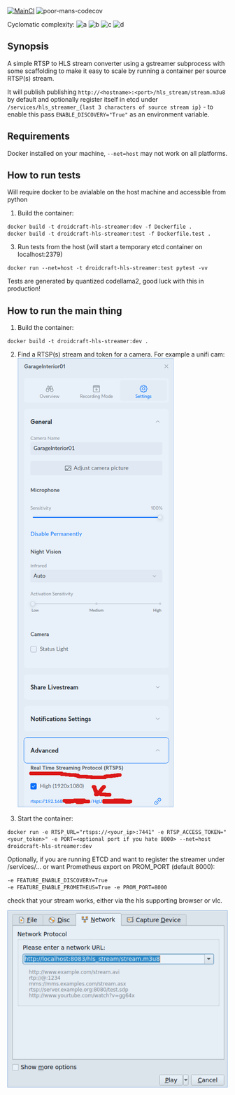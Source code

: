 [![MainCI](https://github.com/TensorTemplar/hls_streamer/actions/workflows/main-ci.yaml/badge.svg)](https://github.com/TensorTemplar/hls_streamer/actions/workflows/main-ci.yaml) ![poor-mans-codecov](https://s3.eu-central-1.amazonaws.com/public-store.droidcraft.io/hls_streamer/ci/codecov.svg)

Cyclomatic complexity:
![a](https://s3.eu-central-1.amazonaws.com/public-store.droidcraft.io/hls_streamer/ci/badge_A.svg)
![b](https://s3.eu-central-1.amazonaws.com/public-store.droidcraft.io/hls_streamer/ci/badge_B.svg)
![c](https://s3.eu-central-1.amazonaws.com/public-store.droidcraft.io/hls_streamer/ci/badge_C.svg)
![d](https://s3.eu-central-1.amazonaws.com/public-store.droidcraft.io/hls_streamer/ci/badge_D.svg)



## Synopsis

A simple RTSP to HLS stream converter using a gstreamer subprocess with some scaffolding to make it easy to scale by running a container per source RTSP(s) stream.

It will publish publishing `http://<hostname>:<port>/hls_stream/stream.m3u8` by default and optionally register itself in etcd under `/services/hls_streamer_{last 3 characters of source stream ip}` - to enable this pass `ENABLE_DISCOVERY="True"` as an environment variable.


## Requirements

Docker installed on your machine, `--net=host` may not work on all platforms.

## How to run tests

Will require docker to be avialable on the host machine and accessible from python

1. Build the container:
```
docker build -t droidcraft-hls-streamer:dev -f Dockerfile .
docker build -t droidcraft-hls-streamer:test -f Dockerfile.test .
```

3. Run tests from the host (will start a temporary etcd container on localhost:2379)
```
docker run --net=host -t droidcraft-hls-streamer:test pytest -vv
```

Tests are generated by quantized codellama2, good luck with this in production!


## How to run the main thing

1. Build the container:
```
docker build -t droidcraft-hls-streamer:dev .
```

2. Find a RTSP(s) stream and token for a camera. For example a unifi cam:
![example_cam.png](example_cam.png)

3. Start the container:
```
docker run -e RTSP_URL="rtsps://<your_ip>:7441" -e RTSP_ACCESS_TOKEN="<your_token>" -e PORT=<optional port if you hate 8000> --net=host droidcraft-hls-streamer:dev
```

Optionally, if you are running ETCD and want to register the streamer under /services/... or want Prometheus export on PROM_PORT (default 8000):
```
-e FEATURE_ENABLE_DISCOVERY=True
-e FEATURE_ENABLE_PROMETHEUS=True -e PROM_PORT=8000
```

check that your stream works, either via the hls supporting browser or vlc.

![vlc.png](vlc.png)
